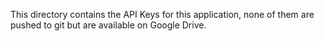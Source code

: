 This directory contains the API Keys for this application, none of them are pushed to git but are available on Google Drive.
